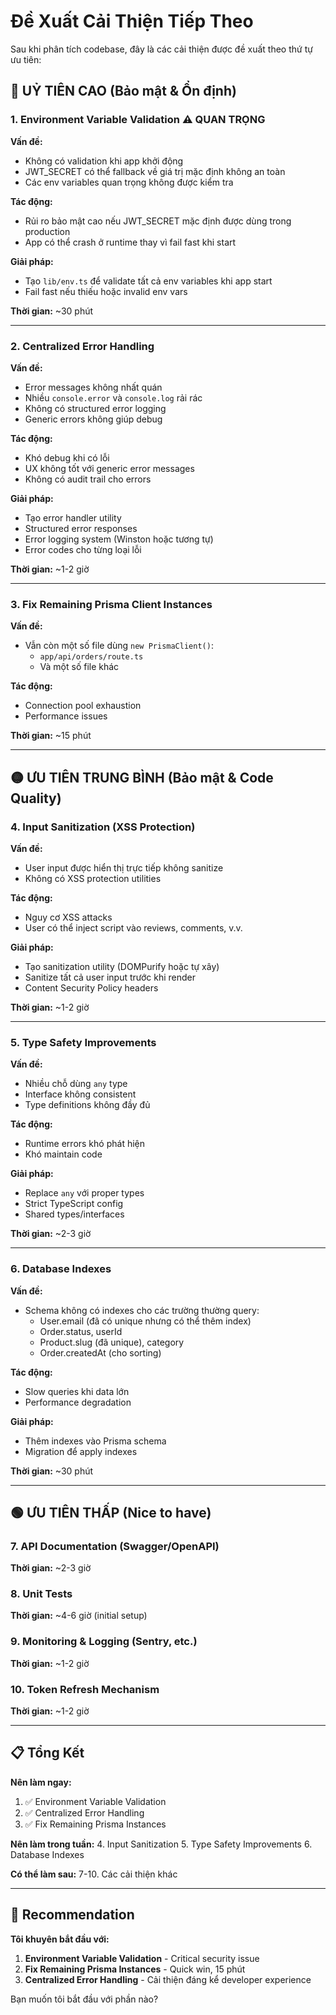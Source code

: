 # Đề Xuất Cải Thiện Tiếp Theo

Sau khi phân tích codebase, đây là các cải thiện được đề xuất theo thứ tự ưu tiên:

## 🔴 UỶ TIÊN CAO (Bảo mật & Ổn định)

### 1. Environment Variable Validation ⚠️ QUAN TRỌNG
**Vấn đề:**
- Không có validation khi app khởi động
- JWT_SECRET có thể fallback về giá trị mặc định không an toàn
- Các env variables quan trọng không được kiểm tra

**Tác động:** 
- Rủi ro bảo mật cao nếu JWT_SECRET mặc định được dùng trong production
- App có thể crash ở runtime thay vì fail fast khi start

**Giải pháp:**
- Tạo `lib/env.ts` để validate tất cả env variables khi app start
- Fail fast nếu thiếu hoặc invalid env vars

**Thời gian:** ~30 phút

---

### 2. Centralized Error Handling
**Vấn đề:**
- Error messages không nhất quán
- Nhiều `console.error` và `console.log` rải rác
- Không có structured error logging
- Generic errors không giúp debug

**Tác động:**
- Khó debug khi có lỗi
- UX không tốt với generic error messages
- Không có audit trail cho errors

**Giải pháp:**
- Tạo error handler utility
- Structured error responses
- Error logging system (Winston hoặc tương tự)
- Error codes cho từng loại lỗi

**Thời gian:** ~1-2 giờ

---

### 3. Fix Remaining Prisma Client Instances
**Vấn đề:**
- Vẫn còn một số file dùng `new PrismaClient()`:
  - `app/api/orders/route.ts`
  - Và một số file khác

**Tác động:**
- Connection pool exhaustion
- Performance issues

**Thời gian:** ~15 phút

---

## 🟡 ƯU TIÊN TRUNG BÌNH (Bảo mật & Code Quality)

### 4. Input Sanitization (XSS Protection)
**Vấn đề:**
- User input được hiển thị trực tiếp không sanitize
- Không có XSS protection utilities

**Tác động:**
- Nguy cơ XSS attacks
- User có thể inject script vào reviews, comments, v.v.

**Giải pháp:**
- Tạo sanitization utility (DOMPurify hoặc tự xây)
- Sanitize tất cả user input trước khi render
- Content Security Policy headers

**Thời gian:** ~1-2 giờ

---

### 5. Type Safety Improvements
**Vấn đề:**
- Nhiều chỗ dùng `any` type
- Interface không consistent
- Type definitions không đầy đủ

**Tác động:**
- Runtime errors khó phát hiện
- Khó maintain code

**Giải pháp:**
- Replace `any` với proper types
- Strict TypeScript config
- Shared types/interfaces

**Thời gian:** ~2-3 giờ

---

### 6. Database Indexes
**Vấn đề:**
- Schema không có indexes cho các trường thường query:
  - User.email (đã có unique nhưng có thể thêm index)
  - Order.status, userId
  - Product.slug (đã unique), category
  - Order.createdAt (cho sorting)

**Tác động:**
- Slow queries khi data lớn
- Performance degradation

**Giải pháp:**
- Thêm indexes vào Prisma schema
- Migration để apply indexes

**Thời gian:** ~30 phút

---

## 🟢 ƯU TIÊN THẤP (Nice to have)

### 7. API Documentation (Swagger/OpenAPI)
**Thời gian:** ~2-3 giờ

### 8. Unit Tests
**Thời gian:** ~4-6 giờ (initial setup)

### 9. Monitoring & Logging (Sentry, etc.)
**Thời gian:** ~1-2 giờ

### 10. Token Refresh Mechanism
**Thời gian:** ~1-2 giờ

---

## 📋 Tổng Kết

**Nên làm ngay:**
1. ✅ Environment Variable Validation
2. ✅ Centralized Error Handling  
3. ✅ Fix Remaining Prisma Instances

**Nên làm trong tuần:**
4. Input Sanitization
5. Type Safety Improvements
6. Database Indexes

**Có thể làm sau:**
7-10. Các cải thiện khác

---

## 🎯 Recommendation

**Tôi khuyên bắt đầu với:**
1. **Environment Variable Validation** - Critical security issue
2. **Fix Remaining Prisma Instances** - Quick win, 15 phút
3. **Centralized Error Handling** - Cải thiện đáng kể developer experience

Bạn muốn tôi bắt đầu với phần nào?

